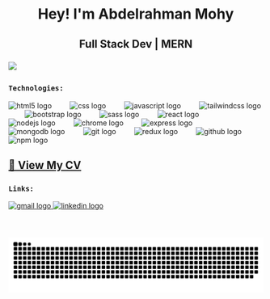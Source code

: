<h1 align="center">Hey! I'm  Abdelrahman Mohy</h1>

###

<h2 align="center">Full Stack Dev | MERN</h2>

###

<div align="left">
  <img src="https://visitor-badge.laobi.icu/badge?page_id=abdo-mohyy.abdo-mohyy&right_color=grey&left_text=Profile%20Views"  />
</div>

###

### `Technologies: `

<div align="left">
  <img src="https://cdn.jsdelivr.net/gh/devicons/devicon/icons/html5/html5-original.svg" height="48" alt="html5 logo"  />
  <img width="28" />
  <img src="https://cdn.jsdelivr.net/gh/devicons/devicon/icons/css3/css3-original.svg" height="48" alt="css logo"  />
  <img width="28" />
  <img src="https://cdn.jsdelivr.net/gh/devicons/devicon/icons/javascript/javascript-original.svg" height="48" alt="javascript logo"  />
  <img width="28" />
  <img src="https://cdn.jsdelivr.net/gh/devicons/devicon/icons/tailwindcss/tailwindcss-original-wordmark.svg" height="48" alt="tailwindcss logo"  />
  <img width="28" />
  <img src="https://cdn.jsdelivr.net/gh/devicons/devicon/icons/bootstrap/bootstrap-original.svg" height="48" alt="bootstrap logo"  />
  <img width="28" />
  <img src="https://cdn.jsdelivr.net/gh/devicons/devicon/icons/sass/sass-original.svg" height="48" alt="sass logo"  />
  <img width="28" />
  <img src="https://cdn.jsdelivr.net/gh/devicons/devicon/icons/react/react-original.svg" height="48" alt="react logo"  />
  <img width="28" />
  <img src="https://cdn.jsdelivr.net/gh/devicons/devicon/icons/nodejs/nodejs-original.svg" height="48" alt="nodejs logo"  />
  <img width="28" />
  <img src="https://cdn.jsdelivr.net/gh/devicons/devicon/icons/chrome/chrome-original.svg" height="48" alt="chrome logo"  />
  <img width="28" />
  <img src="https://cdn.jsdelivr.net/gh/devicons/devicon/icons/express/express-original.svg" height="48" alt="express logo"  />
  <img width="28" />
  <img src="https://cdn.jsdelivr.net/gh/devicons/devicon/icons/mongodb/mongodb-original.svg" height="48" alt="mongodb logo"  />
  <img width="28" />
  <img src="https://cdn.jsdelivr.net/gh/devicons/devicon/icons/git/git-original.svg" height="48" alt="git logo"  />
  <img width="28" />
  <img src="https://cdn.jsdelivr.net/gh/devicons/devicon/icons/redux/redux-original.svg" height="48" alt="redux logo"  />
  <img width="28" />
  <img src="https://cdn.jsdelivr.net/gh/devicons/devicon/icons/github/github-original.svg" height="48" alt="github logo"  />
  <img width="28" />
  <img src="https://cdn.jsdelivr.net/gh/devicons/devicon/icons/npm/npm-original-wordmark.svg" height="48" alt="npm logo"  />
</div>

###

## [📄 View My CV](https://drive.google.com/file/d/1tTQ_BBu6m8zQI-pIG3S2Lug5GNXvotQn/view?usp=drive_link)

###

### `Links: `

<div align="left">
  <a href="mailto:a.mohiyyy@gmail.com" target="_blank">
    <img src="https://img.shields.io/static/v1?message=Gmail&logo=gmail&label=&color=D14836&logoColor=white&labelColor=&style=flat" height="35" alt="gmail logo"  />
  </a>
  <a href="[www.linkedin.com/in/abdelrahman-mohyelden-9a9262344](https://www.linkedin.com/in/abdelrahman-mohyelden-9a9262344)" target="_blank">
    <img src="https://img.shields.io/static/v1?message=LinkedIn&logo=linkedin&label=&color=0077B5&logoColor=white&labelColor=&style=flat" height="35" alt="linkedin logo"  />
  </a>
</div>

###

<br clear="both">

<p align="center">
    <img src="https://raw.githubusercontent.com/platane/snk/output/github-contribution-grid-snake-dark.svg"> <!-- Snake -->
</p>

###
